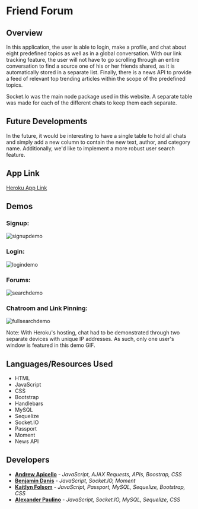 # Friend Forum
 
## Overview

In this application, the user is able to login, make a profile, and chat about eight predefined topics as well as in a global conversation. With our link tracking feature, the user will not have to go scrolling through an entire conversation to find a source one of his or her friends shared, as it is automatically stored in a separate list.  Finally, there is a news API to provide a feed of relevant top trending articles within the scope of the predefined topics.

Socket.Io was the main node package used in this website. A separate table was made for each of the different chats to keep them each separate.

## Future Developments 

In the future, it would be interesting to have a single table to hold all chats and simply add a new column to contain the new text, author, and category name. Additionally, we'd like to implement a more robust user search feature.

## App Link

[Heroku App Link](https://friend-forum.herokuapp.com)
	
## Demos

### Signup:
![signupdemo](assets/demos/signupDemo.gif)

### Login:
![logindemo](assets/demos/loginDemo.gif)

### Forums:
![searchdemo](assets/demos/forumsDemo.gif)

### Chatroom and Link Pinning:
![fullsearchdemo](assets/demos/chatroomlinkDemo.gif)

Note: With Heroku's hosting, chat had to be demonstrated through two separate devices with unique IP addresses. As such, only one user's window is featured in this demo GIF.

## Languages/Resources Used
- HTML
- JavaScript
- CSS
- Bootstrap
- Handlebars
- MySQL
- Sequelize
- Socket.IO
- Passport
- Moment
- News API

## Developers

* [**Andrew Apicello**](https://github.com/andrew-apicello/) - *JavaScript, AJAX Requests, APIs, Boostrap, CSS*
* [**Benjamin Danis**](https://github.com/benjaminDanis) - *JavaScript, Socket.IO, Moment*
* [**Kaitlyn Folsom**](https://github.com/https://github.com/Jewel0106) - *JavaScript, Passport, MySQL, Sequelize, Bootstrap, CSS*
* [**Alexander Paulino**](https://github.com/alexanderpaulino) - *JavaScript, Socket.IO, MySQL, Sequelize, CSS*